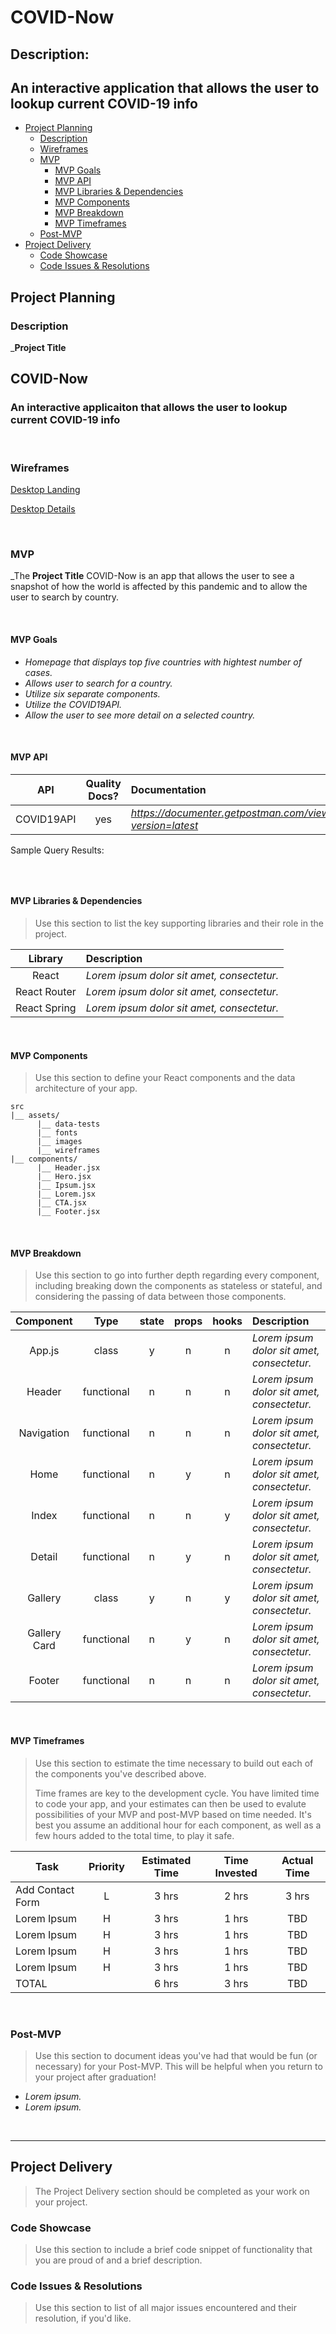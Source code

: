 # COVID-Now <!-- omit in toc -->

## Description:

## An interactive application that allows the user to lookup current COVID-19 info

- [Project Planning](#Project-Planning)
  - [Description](#Description)
  - [Wireframes](#Wireframes)
  - [MVP](#MVP)
    - [MVP Goals](#MVP-Goals)
    - [MVP API](#MVP-API)
    - [MVP Libraries & Dependencies](#MVP-Libraries--Dependencies)
    - [MVP Components](#MVP-Components)
    - [MVP Breakdown](#MVP-Breakdown)
    - [MVP Timeframes](#MVP-Timeframes)
  - [Post-MVP](#Post-MVP)
- [Project Delivery](#Project-Delivery)
  - [Code Showcase](#Code-Showcase)
  - [Code Issues & Resolutions](#Code-Issues--Resolutions)

## Project Planning

### Description

\_**Project Title**

## COVID-Now

### An interactive applicaiton that allows the user to lookup current COVID-19 info

<br>

### Wireframes

[Desktop Landing](https://wireframe.cc/pro/pp/4280c4226354300)

[Desktop Details](https://wireframe.cc/pro/pp/4280c4226354300)

<br>

### MVP

_The **Project Title** COVID-Now is an app that allows the user to see a snapshot of how the world is affected by this pandemic and to allow the user to search by country.

<br>

#### MVP Goals

- _Homepage that displays top five countries with hightest number of cases._
- _Allows user to search for a country._
- _Utilize six separate components._
- _Utilize the COVID19API._
- _Allow the user to see more detail on a selected country._

<br>

#### MVP API

|    API     | Quality Docs? | Documentation | Sample Query                            |
| :--------: | :-----------: | :------------ | :-------------------------------------- |
| COVID19API |      yes      | _https://documenter.getpostman.com/view/10808728/SzS8rjbc?version=latest_ | _example.com/mickeymouse?s=movies&t=10_ |

Sample Query Results:

```json

```

<br>

#### MVP Libraries & Dependencies

> Use this section to list the key supporting libraries and their role in the project.

|   Library    | Description                                |
| :----------: | :----------------------------------------- |
|    React     | _Lorem ipsum dolor sit amet, consectetur._ |
| React Router | _Lorem ipsum dolor sit amet, consectetur._ |
| React Spring | _Lorem ipsum dolor sit amet, consectetur._ |

<br>

#### MVP Components

> Use this section to define your React components and the data architecture of your app.

```
src
|__ assets/
      |__ data-tests
      |__ fonts
      |__ images
      |__ wireframes
|__ components/
      |__ Header.jsx
      |__ Hero.jsx
      |__ Ipsum.jsx
      |__ Lorem.jsx
      |__ CTA.jsx
      |__ Footer.jsx
```

<br>

#### MVP Breakdown

> Use this section to go into further depth regarding every component, including breaking down the components as stateless or stateful, and considering the passing of data between those components.

|  Component   |    Type    | state | props | hooks | Description                                |
| :----------: | :--------: | :---: | :---: | :---: | :----------------------------------------- |
|    App.js    |   class    |   y   |   n   |   n   | _Lorem ipsum dolor sit amet, consectetur._ |
|    Header    | functional |   n   |   n   |   n   | _Lorem ipsum dolor sit amet, consectetur._ |
|  Navigation  | functional |   n   |   n   |   n   | _Lorem ipsum dolor sit amet, consectetur._ |
|     Home     | functional |   n   |   y   |   n   | _Lorem ipsum dolor sit amet, consectetur._ |
|    Index     | functional |   n   |   n   |   y   | _Lorem ipsum dolor sit amet, consectetur._ |
|    Detail    | functional |   n   |   y   |   n   | _Lorem ipsum dolor sit amet, consectetur._ |
|   Gallery    |   class    |   y   |   n   |   y   | _Lorem ipsum dolor sit amet, consectetur._ |
| Gallery Card | functional |   n   |   y   |   n   | _Lorem ipsum dolor sit amet, consectetur._ |
|    Footer    | functional |   n   |   n   |   n   | _Lorem ipsum dolor sit amet, consectetur._ |

<br>

#### MVP Timeframes

> Use this section to estimate the time necessary to build out each of the components you've described above.
>
> Time frames are key to the development cycle. You have limited time to code your app, and your estimates can then be used to evalute possibilities of your MVP and post-MVP based on time needed. It's best you assume an additional hour for each component, as well as a few hours added to the total time, to play it safe.

| Task             | Priority | Estimated Time | Time Invested | Actual Time |
| ---------------- | :------: | :------------: | :-----------: | :---------: |
| Add Contact Form |    L     |     3 hrs      |     2 hrs     |    3 hrs    |
| Lorem Ipsum      |    H     |     3 hrs      |     1 hrs     |     TBD     |
| Lorem Ipsum      |    H     |     3 hrs      |     1 hrs     |     TBD     |
| Lorem Ipsum      |    H     |     3 hrs      |     1 hrs     |     TBD     |
| Lorem Ipsum      |    H     |     3 hrs      |     1 hrs     |     TBD     |
| TOTAL            |          |     6 hrs      |     3 hrs     |     TBD     |

<br>

### Post-MVP

> Use this section to document ideas you've had that would be fun (or necessary) for your Post-MVP. This will be helpful when you return to your project after graduation!

- _Lorem ipsum._
- _Lorem ipsum._

<br>

---

## Project Delivery

> The Project Delivery section should be completed as your work on your project.

### Code Showcase

> Use this section to include a brief code snippet of functionality that you are proud of and a brief description.

### Code Issues & Resolutions

> Use this section to list of all major issues encountered and their resolution, if you'd like.
